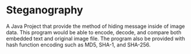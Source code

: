 # Steganography
A Java Project that provide the method of hiding message inside of image data. This program would be able to encode, decode, and compare both embedded text and original image file. The program also be provided with hash function encoding such as MD5, SHA-1, and SHA-256. 
